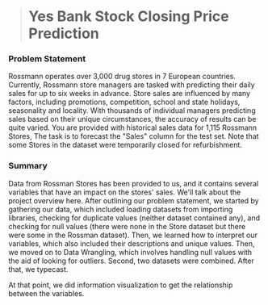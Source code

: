 > # Yes Bank Stock Closing Price Prediction
### Problem Statement
Rossmann operates over 3,000 drug stores in 7 European countries. Currently, Rossmann store managers are tasked with predicting their daily sales for up to six weeks in advance. Store sales are influenced by many factors, including promotions, competition, school and state holidays, seasonality and locality. With thousands of individual managers predicting sales based on their unique circumstances, the accuracy of results can be quite varied. You are provided with historical sales data for 1,115 Rossmann Stores, The task is to forecast the "Sales" column for the test set. Note that some Stores in the dataset were temporarily closed for refurbishment.

### Summary
Data from Rossman Stores has been provided to us, and it contains several variables that have an impact on the stores' sales. We'll talk about the project overview here.
After outlining our problem statement, we started by gathering our data, which included loading datasets from importing libraries, checking for duplicate values (neither dataset contained any), and checking for null values (there were none in the Store dataset but there were some in the Rossman dataset). Then, we learned how to interpret our variables, which also included their descriptions and unique values. Then, we moved on to Data Wrangling, which involves handling null values with the aid of looking for outliers. Second, two datasets were combined. After that, we typecast.

At that point, we did information visualization to get the relationship between the variables.
